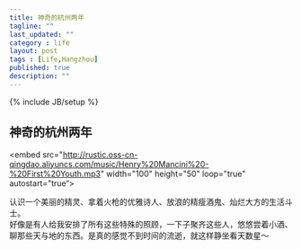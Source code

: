 ```yaml
---
title: 神奇的杭州两年
tagline: ""
last_updated: ""
category : life
layout: post
tags : [Life,Hangzhou]
published: true
description: ""
---
```

{% include JB/setup %}

## 神奇的杭州两年  

<embed src="http://rustic.oss-cn-qingdao.aliyuncs.com/music/Henry%20Mancini%20-%20First%20Youth.mp3" width="100" height="50" loop="true" autostart="true“>  

认识一个美丽的精灵、拿着火枪的优雅诗人、放浪的精瘦酒鬼、灿烂大方的生活斗士。  
好像是有人给我安排了所有这些特殊的照顾，一下子聚齐这些人，悠悠尝着小酒、聊那些天与地的东西。是真的感觉不到时间的流逝，就这样静坐看天数星～  